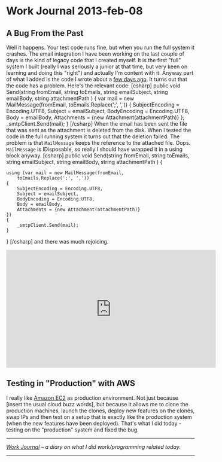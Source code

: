 # Work Journal 2013-feb-08

<h2>A Bug From the Past</h2>
<p>
Well it happens. Your test code runs fine, but when you run the full system it crashes. The email integration I have been working on the last couple of days is the kind of legacy code that I created myself. It is the first "full" system I built (really I was seriously a junior at that time, but very keen on learning and doing this "right") and actually I'm content with it. Anyway part of what I added is the code I wrote about a <a href="/blog/work-journal-2013-feb-05/">few days ago</a>. It turns out that the code has a problem. Here's the relevant code: 
[csharp]
public void Send(string fromEmail, string toEmails,
	string emailSubject, string emailBody,
		string attachmentPath )
{
	var mail = new MailMessage(fromEmail,
		toEmails.Replace(';', ','))
	{
		SubjectEncoding = Encoding.UTF8,
		Subject = emailSubject,
		BodyEncoding = Encoding.UTF8,
		Body = emailBody,
		Attachments = {new Attachment(attachmentPath)}
	};
	_smtpClient.Send(mail);
}
[/csharp]
When the email has been sent the file that was sent as the attachment is deleted from the disk. When I tested the code in the full running system it turns out that the deletion failed. The problem is that <code>MailMessage</code> keeps the reference to the attached file. Oops. <code>MailMessage</code> is IDisposable, so really I should have wrapped it in a using block anyway. 
[csharp]
public void Send(string fromEmail, string toEmails, 
	string emailSubject, string emailBody, 
		string attachmentPath )
{

	using (var mail = new MailMessage(fromEmail, 
		toEmails.Replace(';', ','))
	{
		SubjectEncoding = Encoding.UTF8,
		Subject = emailSubject,
		BodyEncoding = Encoding.UTF8,
		Body = emailBody,
		Attachments = {new Attachment(attachmentPath)}
	})
	{
		_smtpClient.Send(mail);
	}
}
[/csharp]
and there was much rejoicing.
<iframe width="560" height="315" src="http://www.youtube.com/embed/enSYlCEz5VI" frameborder="0" allowfullscreen></iframe>
</p>

<h2>Testing in "Production" with AWS</h2>
<p>
I really like <a href="http://aws.amazon.com/ec2/">Amazon EC2</a> as production environment. Not just because [insert the usual cloud buzz words], but because it allows me to clone the production machines, launch the clones, deploy new features on the clones, swap IPs and then test on a setup that is exactly like the production system (when the new features have been deployed). That's what I did today - testing on the "production" system and fixed the bug.
</p>

<hr />

<em><a href="/blog/work-journal-what-workprogramming-related-did-i-learn-today">Work Journal</a> – a diary on what I did work/programming related today.</em>

<hr />
